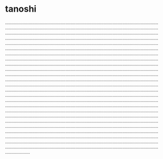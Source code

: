 # tanoshi

................................................................................................................................................................................................................................................................................................................................................................................................................................................................................................................................................................................................................................................................................................................................................................................................................................................................................................................................................................................................................................................................................................................................................................................................................................................................................................................................................................................................................................................................................................................................................................................................................................................................................................................................................................................................................................................................................................................................................................................................................................................................................................................................................................................................................................................................................................................................................................................................................................................................................................................................................................................................................................................................................................................................................................................................................................................................................................................................................................................................................................................................................................................................................................................................................................................